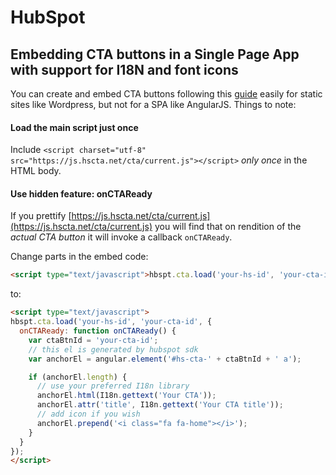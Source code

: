# HubSpot

## Embedding CTA buttons in a Single Page App with support for I18N and font icons

You can create and embed CTA buttons following this [guide](https://knowledge.hubspot.com/cta-user-guide-v2/how-to-add-a-call-to-action-cta-to-a-non-hubspot-page) easily for static sites like Wordpress, but not for a SPA like AngularJS. Things to note:

#### Load the main script just once

Include `<script charset="utf-8" src="https://js.hscta.net/cta/current.js"></script>` *only once* in the HTML body.

#### Use hidden feature: onCTAReady

If you prettify  [https://js.hscta.net/cta/current.js](https://js.hscta.net/cta/current.js) you will find that on rendition of the *actual CTA button* it will invoke a callback `onCTAReady`.

Change parts in the embed code:

```html
<script type="text/javascript">hbspt.cta.load('your-hs-id', 'your-cta-id');</script>
```

to:


```html
<script type="text/javascript">
hbspt.cta.load('your-hs-id', 'your-cta-id', {
  onCTAReady: function onCTAReady() {
    var ctaBtnId = 'your-cta-id';
    // this el is generated by hubspot sdk
    var anchorEl = angular.element('#hs-cta-' + ctaBtnId + ' a');

    if (anchorEl.length) {
      // use your preferred I18n library
      anchorEl.html(I18n.gettext('Your CTA'));
      anchorEl.attr('title', I18n.gettext('Your CTA title'));
      // add icon if you wish
      anchorEl.prepend('<i class="fa fa-home"></i>');
    }
  }
});
</script>
```
